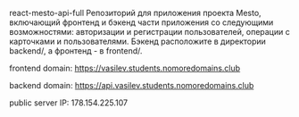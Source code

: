 react-mesto-api-full
Репозиторий для приложения проекта Mesto, включающий фронтенд и бэкенд части приложения со следующими возможностями: авторизации и регистрации пользователей, операции с карточками и пользователями. Бэкенд расположите в директории backend/, а фронтенд - в frontend/.

frontend domain: https://vasilev.students.nomoredomains.club

backend domain: https://api.vasilev.students.nomoredomains.club

public server IP: 178.154.225.107